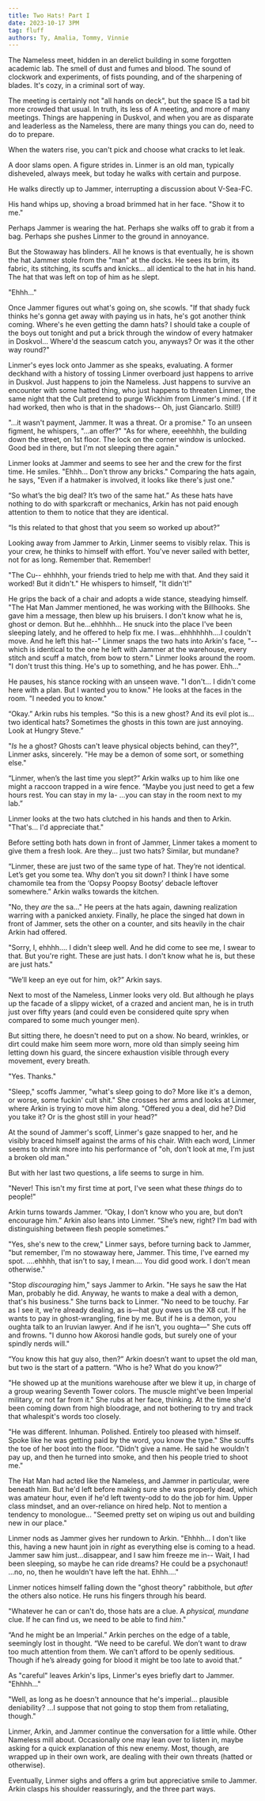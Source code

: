 ```yaml
---
title: Two Hats! Part I
date: 2023-10-17 3PM
tag: fluff
authors: Ty, Amalia, Tommy, Vinnie
---
```


The Nameless meet, hidden in an derelict building in some forgotten academic lab.  The smell of dust and fumes and blood.  The sound of clockwork and experiments, of fists pounding, and of the sharpening of blades.  It's cozy, in a criminal sort of way.

The meeting is certainly not "all hands on deck", but the space IS a tad bit more crowded that usual.  In truth, its less of A meeting, and more of many meetings.  Things are happening in Duskvol, and when you are as disparate and leaderless as the Nameless, there are many things you can do, need to do to prepare.

When the waters rise, you can't pick and choose what cracks to let leak.

A door slams open.  A figure strides in.  Linmer is an old man, typically disheveled, always meek, but today he walks with certain and purpose.

He walks directly up to Jammer, interrupting a discussion about V-Sea-FC.

His hand whips up, shoving a broad brimmed hat in her face.  "Show it to me."

Perhaps Jammer is wearing the hat.  Perhaps she walks off to grab it from a bag.  Perhaps she pushes Linmer to the ground in annoyance.

But the Stowaway has blinders.  All he knows is that eventually, he is shown the hat Jammer stole from the "man" at the docks.  He sees its brim, its fabric, its stitching, its scuffs and knicks... all identical to the hat in his hand.  The hat that was left on top of him as he slept.

"Ehhh..." 

Once Jammer figures out what's going on, she scowls. "If that shady fuck thinks he's gonna get away with paying us in hats, he's got another think coming. Where's he even getting the damn hats? I should take a couple of the boys out tonight and put a brick through the window of every hatmaker in Doskvol... Where'd the seascum catch you, anyways? Or was it the other way round?"

Linmer's eyes lock onto Jammer as she speaks, evaluating.  A former deckhand with a history of tossing Linmer overboard just happens to arrive in Duskvol. Just happens to join the Nameless.  Just happens to survive an encounter with some hatted thing, who just happens to threaten Linmer, the same night that the Cult pretend to purge Wickhim from Linmer's mind. ( If it had worked, then who is that in the shadows-- Oh, just Giancarlo.  Still!)

"...it wasn't payment, Jammer. It was a threat. Or a promise."  To an unseen figment, he whispers, "...an offer?"
"As for where, eeeehhhh, the building down the street, on 1st floor.  The lock on the corner window is unlocked.  Good bed in there, but I'm not sleeping there again."

Linmer looks at Jammer and seems to see her and the crew for the first time.  He smiles.  "Ehhh... Don't throw any bricks."  Comparing the hats again, he says, "Even if a hatmaker is involved, it looks like there's just one."

“So what’s the big deal? It’s two of the same hat.” As these hats have nothing to do with sparkcraft or mechanics, Arkin has not paid enough attention to them to notice that they are identical. 

“Is this related to that ghost that you seem so worked up about?”

Looking away from Jammer to Arkin, Linmer seems to visibly relax.  This is your crew, he thinks to himself with effort.  You've never sailed with better, not for as long.  Remember that.  Remember!

"The Cu-- ehhhhh, your friends tried to help me with that.  And they said it worked!  But it didn't."  He whispers to himself, "It didn't!"

He grips the back of a chair and adopts a wide stance, steadying himself.  "The Hat Man Jammer mentioned, he was working with the Billhooks.  She gave him a message, then blew up his bruisers.  I don't know what he is, ghost or demon.  But he...ehhhhh...  He snuck into the place I've been sleeping lately, and he offered to help fix me.  I was...ehhhhhhh....I couldn't move.  And he left this hat--" Linmer snaps the two hats into Arkin's face, "--which is identical to the one he left with Jammer at the warehouse, every stitch and scuff a match, from bow to stern."
Linmer looks around the room.  "I don't trust this thing.  He's up to something, and he has power.  Ehh..."

He pauses, his stance rocking with an unseen wave.  "I don't... I didn't come here with a plan.  But I wanted you to know."  He looks at the faces in the room.  "I needed you to know."

“Okay.” Arkin rubs his temples. “So this is a new ghost? And its evil plot is… two identical hats? Sometimes the ghosts in this town are just annoying. Look at Hungry Steve.”

"*Is* he a ghost?  Ghosts can't leave physical objects behind, can they?", Linmer asks, sincerely.  "He may be a demon of some sort, or something else."

“Linmer, when’s the last time you slept?” Arkin walks up to him like one might a raccoon trapped in a wire fence. “Maybe you just need to get a few hours rest. You can stay in my la- …you can stay in the room next to my lab.”

Linmer looks at the two hats clutched in his hands and then to Arkin.  "That's... I'd appreciate that."

Before setting both hats down in front of Jammer, Linmer takes a moment to give them a fresh look.  Are they... just two hats?  Similar, but mundane?  


“Linmer, these are just two of the same type of hat. They’re not identical. Let’s get you some tea. Why don’t you sit down? I think I have some chamomile tea from the ‘Oopsy Poopsy Bootsy’ debacle leftover somewhere.” Arkin walks towards the kitchen.

"No, they *are* the sa..."  He peers at the hats again, dawning realization warring with a panicked anxiety.  Finally, he place the singed hat down in front of Jammer, sets the other on a counter, and sits heavily in the chair Arkin had offered.

"Sorry, I, ehhhh....  I didn't sleep well.  And he did come to see me, I swear to that.  But you're right.  These are just hats.  I don't know what he is, but these are just hats."

“We’ll keep an eye out for him, ok?” Arkin says.

Next to most of the Nameless, Linmer looks very old.  But although he plays up the facade of a slippy wicket, of a crazed and ancient man, he is in truth just over fifty years (and could even be considered quite spry when compared to some much younger men).

But sitting there, he doesn't need to put on a show.  No beard, wrinkles, or dirt could make him seem more worn, more old than simply seeing him letting down his guard, the sincere exhaustion visible through every movement, every breath. 

"Yes.  Thanks."

"Sleep," scoffs Jammer, "what's sleep going to do? More like it's a demon, or worse, some fuckin' cult shit." She crosses her arms and looks at Linmer, where Arkin is trying to move him along. "Offered you a deal, did he? Did you take it? Or is the ghost still in your head?"

At the sound of Jammer's scoff, Linmer's gaze snapped to her, and he visibly braced himself against the arms of his chair.  With each word, Linmer seems to shrink more into his performance of "oh, don't look at me, I'm just a broken old man."

But with her last two questions, a life seems to surge in him.

"Never!  This isn't my first time at port, I've seen what these *things* do to people!"

Arkin turns towards Jammer. “Okay, I don’t know who you are, but don’t encourage him.” Arkin also leans into Linmer. “She’s new, right? I’m bad with distinguishing between flesh people sometimes.”

"Yes, she's new to the crew," Linmer says, before turning back to Jammer, "but remember, I'm no stowaway here, Jammer.  This time, I've earned my spot.  ....ehhhh, that isn't to say, I mean.... You did good work.  I don't mean otherwise."

"Stop *discouraging* him," says Jammer to Arkin. "He says he saw the Hat Man, probably he did. Anyway, he wants to make a deal with a demon, that's his business." She turns back to Linmer. "No need to be touchy. Far as I see it, we're already dealing, as is—hat guy owes us the X8 cut. If he wants to pay in ghost-wrangling, fine by me. But if he is a demon, you oughta talk to an Iruvian lawyer. And if he isn't, you oughta—" She cuts off and frowns. "I dunno how Akorosi handle gods, but surely one of your spindly nerds will."

“You know this hat guy also, then?” Arkin doesn’t want to upset the old man, but two is the start of a pattern. “Who is he? What do you know?”

"He showed up at the munitions warehouse after we blew it up, in charge of a group wearing Seventh Tower colors. The muscle might've been Imperial military, or not far from it." She rubs at her face, thinking. At the time she'd been coming down from high bloodrage, and not bothering to try and track that whalespit's words too closely. 

"He was different. Inhuman. Polished. Entirely too pleased with himself. Spoke like he was getting paid by the word, you know the type." She scuffs the toe of her boot into the floor. "Didn't give a name. He said he wouldn't pay up, and then he turned into smoke, and then his people tried to shoot me." 

The Hat Man had acted like the Nameless, and Jammer in particular, were beneath him. But he'd left before making sure she was properly dead, which was amateur hour, even if he'd left twenty-odd to do the job for him. Upper class mindset, and an over-reliance on hired help. Not to mention a tendency to monologue... "Seemed pretty set on wiping us out and building new in our place."

Linmer nods as Jammer gives her rundown to Arkin.  "Ehhhh... I don't like this, having a new haunt join in *right* as everything else is coming to a head.  Jammer saw him just...disappear, and I saw him freeze me in-- Wait, I had been sleeping, so maybe he can ride dreams? He could be a psychonaut! ...no, no, then he wouldn't have left the hat.  Ehhh...."

Linmer notices himself falling down the "ghost theory" rabbithole, but *after* the others also notice.  He runs his fingers through his beard.

"Whatever he can or can't do, those hats are a clue.  A *physical, mundane* clue.  If he can find us, we need to be able to find *him*."

“And he might be an Imperial.” Arkin perches on the edge of a table, seemingly lost in thought. “We need to be careful. We don’t want to draw too much attention from them. We can’t afford to be openly seditious. Though if he’s already going for blood it might be too late to avoid that.”

As "careful" leaves Arkin's lips, Linmer's eyes briefly dart to Jammer.  "Ehhhh..."

"Well, as long as he doesn't announce that he's imperial... plausible deniability?  ...I suppose that not going to stop them from retaliating, though."

Linmer, Arkin, and Jammer continue the conversation for a little while. Other Nameless mill about. Occasionally one may lean over to listen in, maybe asking for a quick explanation of this new enemy.  Most, though, are wrapped up in their own work, are dealing with their own threats (hatted or otherwise).

Eventually, Linmer sighs and offers a grim but appreciative smile to Jammer.  Arkin clasps his shoulder reassuringly, and the three part ways.